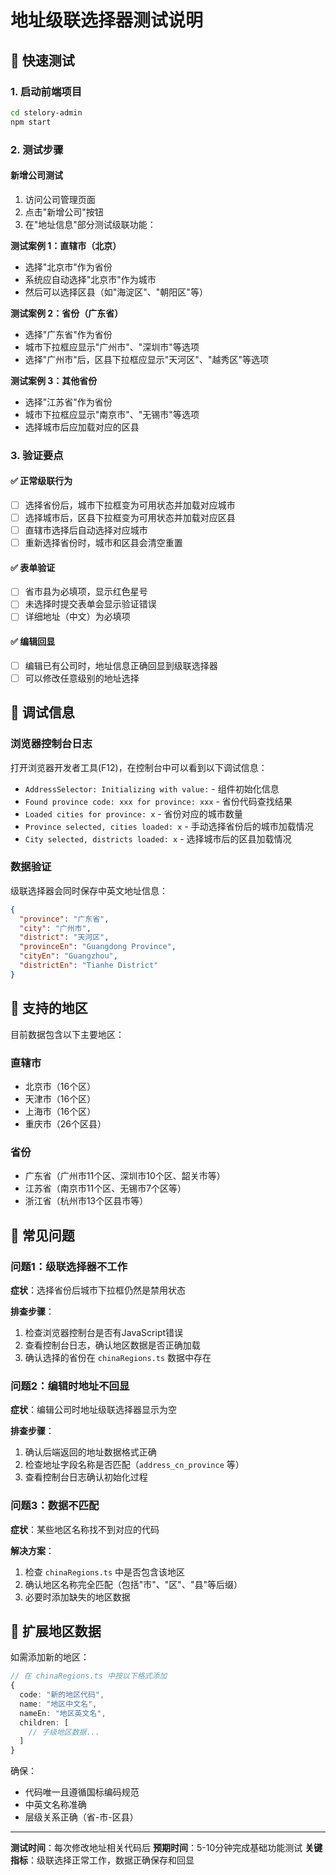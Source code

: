 # 地址级联选择器测试说明

## 🚀 快速测试

### 1. 启动前端项目
```bash
cd stelory-admin
npm start
```

### 2. 测试步骤

#### 新增公司测试
1. 访问公司管理页面
2. 点击"新增公司"按钮
3. 在"地址信息"部分测试级联功能：

**测试案例 1：直辖市（北京）**
- 选择"北京市"作为省份
- 系统应自动选择"北京市"作为城市
- 然后可以选择区县（如"海淀区"、"朝阳区"等）

**测试案例 2：省份（广东省）**
- 选择"广东省"作为省份
- 城市下拉框应显示"广州市"、"深圳市"等选项
- 选择"广州市"后，区县下拉框应显示"天河区"、"越秀区"等选项

**测试案例 3：其他省份**
- 选择"江苏省"作为省份
- 城市下拉框应显示"南京市"、"无锡市"等选项
- 选择城市后应加载对应的区县

### 3. 验证要点

#### ✅ 正常级联行为
- [ ] 选择省份后，城市下拉框变为可用状态并加载对应城市
- [ ] 选择城市后，区县下拉框变为可用状态并加载对应区县  
- [ ] 直辖市选择后自动选择对应城市
- [ ] 重新选择省份时，城市和区县会清空重置

#### ✅ 表单验证
- [ ] 省市县为必填项，显示红色星号
- [ ] 未选择时提交表单会显示验证错误
- [ ] 详细地址（中文）为必填项

#### ✅ 编辑回显
- [ ] 编辑已有公司时，地址信息正确回显到级联选择器
- [ ] 可以修改任意级别的地址选择

## 🔧 调试信息

### 浏览器控制台日志
打开浏览器开发者工具(F12)，在控制台中可以看到以下调试信息：
- `AddressSelector: Initializing with value:` - 组件初始化信息
- `Found province code: xxx for province: xxx` - 省份代码查找结果
- `Loaded cities for province: x` - 省份对应的城市数量
- `Province selected, cities loaded: x` - 手动选择省份后的城市加载情况
- `City selected, districts loaded: x` - 选择城市后的区县加载情况

### 数据验证
级联选择器会同时保存中英文地址信息：
```json
{
  "province": "广东省",
  "city": "广州市", 
  "district": "天河区",
  "provinceEn": "Guangdong Province",
  "cityEn": "Guangzhou",
  "districtEn": "Tianhe District"
}
```

## 🌟 支持的地区

目前数据包含以下主要地区：

### 直辖市
- 北京市（16个区）
- 天津市（16个区）  
- 上海市（16个区）
- 重庆市（26个区县）

### 省份
- 广东省（广州市11个区、深圳市10个区、韶关市等）
- 江苏省（南京市11个区、无锡市7个区等）
- 浙江省（杭州市13个区县市等）

## 🐛 常见问题

### 问题1：级联选择器不工作
**症状**：选择省份后城市下拉框仍然是禁用状态

**排查步骤**：
1. 检查浏览器控制台是否有JavaScript错误
2. 查看控制台日志，确认地区数据是否正确加载
3. 确认选择的省份在 `chinaRegions.ts` 数据中存在

### 问题2：编辑时地址不回显
**症状**：编辑公司时地址级联选择器显示为空

**排查步骤**：
1. 确认后端返回的地址数据格式正确
2. 检查地址字段名称是否匹配（`address_cn_province` 等）
3. 查看控制台日志确认初始化过程

### 问题3：数据不匹配
**症状**：某些地区名称找不到对应的代码

**解决方案**：
1. 检查 `chinaRegions.ts` 中是否包含该地区
2. 确认地区名称完全匹配（包括"市"、"区"、"县"等后缀）
3. 必要时添加缺失的地区数据

## 📝 扩展地区数据

如需添加新的地区：

```typescript
// 在 chinaRegions.ts 中按以下格式添加
{
  code: "新的地区代码",
  name: "地区中文名",
  nameEn: "地区英文名",
  children: [
    // 子级地区数据...
  ]
}
```

确保：
- 代码唯一且遵循国标编码规范
- 中英文名称准确
- 层级关系正确（省-市-区县）

---

**测试时间**：每次修改地址相关代码后
**预期时间**：5-10分钟完成基础功能测试
**关键指标**：级联选择正常工作，数据正确保存和回显 